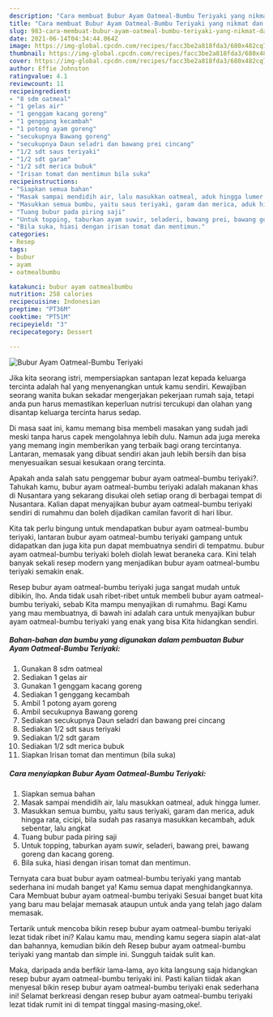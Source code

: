```yaml
---
description: "Cara membuat Bubur Ayam Oatmeal-Bumbu Teriyaki yang nikmat dan Mudah Dibuat"
title: "Cara membuat Bubur Ayam Oatmeal-Bumbu Teriyaki yang nikmat dan Mudah Dibuat"
slug: 983-cara-membuat-bubur-ayam-oatmeal-bumbu-teriyaki-yang-nikmat-dan-mudah-dibuat
date: 2021-06-14T04:34:44.064Z
image: https://img-global.cpcdn.com/recipes/facc3be2a818fda3/680x482cq70/bubur-ayam-oatmeal-bumbu-teriyaki-foto-resep-utama.jpg
thumbnail: https://img-global.cpcdn.com/recipes/facc3be2a818fda3/680x482cq70/bubur-ayam-oatmeal-bumbu-teriyaki-foto-resep-utama.jpg
cover: https://img-global.cpcdn.com/recipes/facc3be2a818fda3/680x482cq70/bubur-ayam-oatmeal-bumbu-teriyaki-foto-resep-utama.jpg
author: Effie Johnston
ratingvalue: 4.1
reviewcount: 11
recipeingredient:
- "8 sdm oatmeal"
- "1 gelas air"
- "1 genggam kacang goreng"
- "1 genggang kecambah"
- "1 potong ayam goreng"
- "secukupnya Bawang goreng"
- "secukupnya Daun seladri dan bawang prei cincang"
- "1/2 sdt saus teriyaki"
- "1/2 sdt garam"
- "1/2 sdt merica bubuk"
- "Irisan tomat dan mentimun bila suka"
recipeinstructions:
- "Siapkan semua bahan"
- "Masak sampai mendidih air, lalu masukkan oatmeal, aduk hingga lumer."
- "Masukkan semua bumbu, yaitu saus teriyaki, garam dan merica, aduk hingga rata, cicipi, bila sudah pas rasanya masukkan kecambah, aduk sebentar, lalu angkat"
- "Tuang bubur pada piring saji"
- "Untuk topping, taburkan ayam suwir, seladeri, bawang prei, bawang goreng dan kacang goreng."
- "Bila suka, hiasi dengan irisan tomat dan mentimun."
categories:
- Resep
tags:
- bubur
- ayam
- oatmealbumbu

katakunci: bubur ayam oatmealbumbu 
nutrition: 258 calories
recipecuisine: Indonesian
preptime: "PT36M"
cooktime: "PT51M"
recipeyield: "3"
recipecategory: Dessert

---
```



![Bubur Ayam Oatmeal-Bumbu Teriyaki](https://img-global.cpcdn.com/recipes/facc3be2a818fda3/680x482cq70/bubur-ayam-oatmeal-bumbu-teriyaki-foto-resep-utama.jpg)

Jika kita seorang istri, mempersiapkan santapan lezat kepada keluarga tercinta adalah hal yang menyenangkan untuk kamu sendiri. Kewajiban seorang  wanita bukan sekadar mengerjakan pekerjaan rumah saja, tetapi anda pun harus memastikan keperluan nutrisi tercukupi dan olahan yang disantap keluarga tercinta harus sedap.

Di masa  saat ini, kamu memang bisa membeli masakan yang sudah jadi meski tanpa harus capek mengolahnya lebih dulu. Namun ada juga mereka yang memang ingin memberikan yang terbaik bagi orang tercintanya. Lantaran, memasak yang dibuat sendiri akan jauh lebih bersih dan bisa menyesuaikan sesuai kesukaan orang tercinta. 



Apakah anda salah satu penggemar bubur ayam oatmeal-bumbu teriyaki?. Tahukah kamu, bubur ayam oatmeal-bumbu teriyaki adalah makanan khas di Nusantara yang sekarang disukai oleh setiap orang di berbagai tempat di Nusantara. Kalian dapat menyajikan bubur ayam oatmeal-bumbu teriyaki sendiri di rumahmu dan boleh dijadikan camilan favorit di hari libur.

Kita tak perlu bingung untuk mendapatkan bubur ayam oatmeal-bumbu teriyaki, lantaran bubur ayam oatmeal-bumbu teriyaki gampang untuk didapatkan dan juga kita pun dapat membuatnya sendiri di tempatmu. bubur ayam oatmeal-bumbu teriyaki boleh diolah lewat beraneka cara. Kini telah banyak sekali resep modern yang menjadikan bubur ayam oatmeal-bumbu teriyaki semakin enak.

Resep bubur ayam oatmeal-bumbu teriyaki juga sangat mudah untuk dibikin, lho. Anda tidak usah ribet-ribet untuk membeli bubur ayam oatmeal-bumbu teriyaki, sebab Kita mampu menyajikan di rumahmu. Bagi Kamu yang mau membuatnya, di bawah ini adalah cara untuk menyajikan bubur ayam oatmeal-bumbu teriyaki yang enak yang bisa Kita hidangkan sendiri.

<!--inarticleads1-->

##### Bahan-bahan dan bumbu yang digunakan dalam pembuatan Bubur Ayam Oatmeal-Bumbu Teriyaki:

1. Gunakan 8 sdm oatmeal
1. Sediakan 1 gelas air
1. Gunakan 1 genggam kacang goreng
1. Sediakan 1 genggang kecambah
1. Ambil 1 potong ayam goreng
1. Ambil secukupnya Bawang goreng
1. Sediakan secukupnya Daun seladri dan bawang prei cincang
1. Sediakan 1/2 sdt saus teriyaki
1. Sediakan 1/2 sdt garam
1. Sediakan 1/2 sdt merica bubuk
1. Siapkan Irisan tomat dan mentimun (bila suka)




<!--inarticleads2-->

##### Cara menyiapkan Bubur Ayam Oatmeal-Bumbu Teriyaki:

1. Siapkan semua bahan
1. Masak sampai mendidih air, lalu masukkan oatmeal, aduk hingga lumer.
1. Masukkan semua bumbu, yaitu saus teriyaki, garam dan merica, aduk hingga rata, cicipi, bila sudah pas rasanya masukkan kecambah, aduk sebentar, lalu angkat
1. Tuang bubur pada piring saji
1. Untuk topping, taburkan ayam suwir, seladeri, bawang prei, bawang goreng dan kacang goreng.
1. Bila suka, hiasi dengan irisan tomat dan mentimun.




Ternyata cara buat bubur ayam oatmeal-bumbu teriyaki yang mantab sederhana ini mudah banget ya! Kamu semua dapat menghidangkannya. Cara Membuat bubur ayam oatmeal-bumbu teriyaki Sesuai banget buat kita yang baru mau belajar memasak ataupun untuk anda yang telah jago dalam memasak.

Tertarik untuk mencoba bikin resep bubur ayam oatmeal-bumbu teriyaki lezat tidak ribet ini? Kalau kamu mau, mending kamu segera siapin alat-alat dan bahannya, kemudian bikin deh Resep bubur ayam oatmeal-bumbu teriyaki yang mantab dan simple ini. Sungguh taidak sulit kan. 

Maka, daripada anda berfikir lama-lama, ayo kita langsung saja hidangkan resep bubur ayam oatmeal-bumbu teriyaki ini. Pasti kalian tiidak akan menyesal bikin resep bubur ayam oatmeal-bumbu teriyaki enak sederhana ini! Selamat berkreasi dengan resep bubur ayam oatmeal-bumbu teriyaki lezat tidak rumit ini di tempat tinggal masing-masing,oke!.

